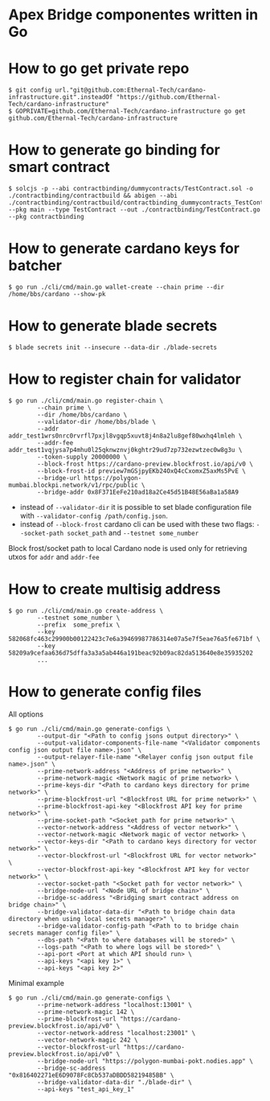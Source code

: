 # Apex Bridge componentes written in Go

# How to go get private repo
```shell
$ git config url."git@github.com:Ethernal-Tech/cardano-infrastructure.git".insteadOf "https://github.com/Ethernal-Tech/cardano-infrastructure"
$ GOPRIVATE=github.com/Ethernal-Tech/cardano-infrastructure go get github.com/Ethernal-Tech/cardano-infrastructure
```

# How to generate go binding for smart contract
```shell
$ solcjs -p --abi contractbinding/dummycontracts/TestContract.sol -o ./contractbinding/contractbuild && abigen --abi ./contractbinding/contractbuild/contractbinding_dummycontracts_TestContract_sol_TestContract.abi --pkg main --type TestContract --out ./contractbinding/TestContract.go --pkg contractbinding
```

# How to generate cardano keys for batcher
```shell
$ go run ./cli/cmd/main.go wallet-create --chain prime --dir /home/bbs/cardano --show-pk
```

# How to generate blade secrets
```shell
$ blade secrets init --insecure --data-dir ./blade-secrets
```

# How to register chain for validator
```shell
$ go run ./cli/cmd/main.go register-chain \
        --chain prime \
        --dir /home/bbs/cardano \
        --validator-dir /home/bbs/blade \
        --addr addr_test1wrs0nrc0rvrfl7pxjl8vgqp5xuvt8j4n8a2lu8gef80wxhq4lmleh \
        --addr-fee addr_test1vqjysa7p4mhu0l25qknwznvj0kghtr29ud7zp732ezwtzec0w8g3u \
        --token-supply 20000000 \
        --block-frost https://cardano-preview.blockfrost.io/api/v0 \
        --block-frost-id preview7mGSjpyEKb24OxQ4cCxomxZ5axMs5PvE \
        --bridge-url https://polygon-mumbai.blockpi.network/v1/rpc/public \
        --bridge-addr 0x8F371EeFe210ad18a2Ce45d51B48E56aBa1a58A9        
```
- instead of `--validator-dir` it is possible to set blade configuration file with `--validator-config /path/config.json`.
- instead of `--block-frost` cardano cli can be used with these two flags: `--socket-path socket_path` and `--testnet some_number`

Block frost/socket path to local Cardano node is used only for retrieving utxos for `addr` and `addr-fee`

# How to create multisig address
```shell
$ go run ./cli/cmd/main.go create-address \
        --testnet some_number \
        --prefix  some_prefix \
        --key 582068fc463c29900b00122423c7e6a39469987786314e07a5e7f5eae76a5fe671bf \
        --key 58209a9cefaa636d75dffa3a3a5ab446a191beac92b09ac82da513640e8e35935202
        ...
```

# How to generate config files
All options
``` shell
$ go run ./cli/cmd/main.go generate-configs \
        --output-dir "<Path to config jsons output directory>" \
        --output-validator-components-file-name "<Validator components config json output file name>.json" \
        --output-relayer-file-name "<Relayer config json output file name>.json" \
        --prime-network-address "<Address of prime network>" \
        --prime-network-magic <Network magic of prime network> \
        --prime-keys-dir "<Path to cardano keys directory for prime network>" \
        --prime-blockfrost-url "<Blockfrost URL for prime network>" \
        --prime-blockfrost-api-key "<Blockfrost API key for prime network>" \
        --prime-socket-path "<Socket path for prime network>" \
        --vector-network-address "<Address of vector network>" \
        --vector-network-magic <Network magic of vector network> \
        --vector-keys-dir "<Path to cardano keys directory for vector network>" \
        --vector-blockfrost-url "<Blockfrost URL for vector network>" \
        --vector-blockfrost-api-key "<Blockfrost API key for vector network>" \
        --vector-socket-path "<Socket path for vector network>" \
        --bridge-node-url "<Node URL of bridge chain>" \
        --bridge-sc-address "<Bridging smart contract address on bridge chain>" \
        --bridge-validator-data-dir "<Path to bridge chain data directory when using local secrets manager>" \
        --bridge-validator-config-path "<Path to to bridge chain secrets manager config file>" \
        --dbs-path "<Path to where databases will be stored>" \
        --logs-path "<Path to where logs will be stored>" \
        --api-port <Port at which API should run> \
        --api-keys "<api key 1>" \
        --api-keys "<api key 2>"
```

Minimal example
``` shell
$ go run ./cli/cmd/main.go generate-configs \
        --prime-network-address "localhost:13001" \
        --prime-network-magic 142 \
        --prime-blockfrost-url "https://cardano-preview.blockfrost.io/api/v0" \
        --vector-network-address "localhost:23001" \
        --vector-network-magic 242 \
        --vector-blockfrost-url "https://cardano-preview.blockfrost.io/api/v0" \
        --bridge-node-url "https://polygon-mumbai-pokt.nodies.app" \
        --bridge-sc-address "0x816402271eE6D9078Fc8Cb537aDBDD58219485BB" \
        --bridge-validator-data-dir "./blade-dir" \
        --api-keys "test_api_key_1"
```